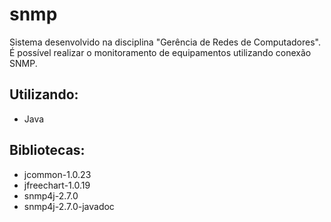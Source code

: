 # snmp
Sistema desenvolvido na disciplina "Gerência de Redes de Computadores". É possível realizar o monitoramento de equipamentos utilizando conexão SNMP.

## Utilizando:
- Java

## Bibliotecas: 
- jcommon-1.0.23
- jfreechart-1.0.19
- snmp4j-2.7.0
- snmp4j-2.7.0-javadoc
